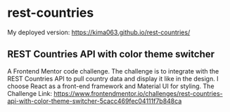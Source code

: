 # rest-countries
My deployed version:
https://kima063.github.io/rest-countries/


REST Countries API with color theme switcher
------------------------------------------------------------
A Frontend Mentor code challenge.
The challenge is to integrate with the REST Countries API to pull country data and display it like in the design. I choose React as a front-end framework and Material UI for styling.
The Challenge Link: https://www.frontendmentor.io/challenges/rest-countries-api-with-color-theme-switcher-5cacc469fec04111f7b848ca
